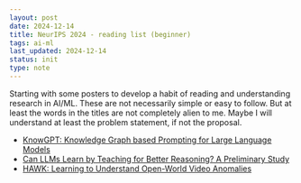 ```yaml
---
layout: post
date: 2024-12-14
title: NeurIPS 2024 - reading list (beginner)
tags: ai-ml
last_updated: 2024-12-14
status: init
type: note
---
```


Starting with some posters to develop a habit of reading and understanding research in AI/ML. These are not necessarily simple or easy to follow. But at least the words in the titles are not completely alien to me. Maybe I will understand at least the problem statement, if not the proposal.

* [KnowGPT: Knowledge Graph based Prompting for Large Language Models](https://neurips.cc/virtual/2024/poster/95299)
* [Can LLMs Learn by Teaching for Better Reasoning? A Preliminary Study](https://neurips.cc/virtual/2024/poster/96924)
* [HAWK: Learning to Understand Open-World Video Anomalies](https://neurips.cc/virtual/2024/poster/93219)